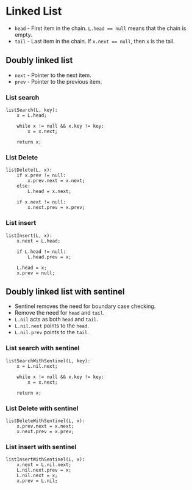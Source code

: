 # Linked List

* `head` - First item in the chain. `L.head == null` means that the chain is empty.
* `tail` - Last item in the chain. If `x.next == null`, then `x` is the tail.

## Doubly linked list

* `next` - Pointer to the next item.
* `prev` - Pointer to the previous item.

### List search

```
listSearch(L, key):
    x = L.head;

    while x != null && x.key != key:
        x = x.next;

    return x;
```

### List Delete

```
listDelete(L, x):
    if x.prev != null:
        x.prev.next = x.next;
    else:
        L.head = x.next;

    if x.next != null:
        x.next.prev = x.prev;
```

### List insert

```
listInsert(L, x):
    x.next = L.head;

    if L.head != null:
        L.head.prev = x;

    L.head = x;
    x.prev = null;
```

## Doubly linked list with sentinel

* Sentinel removes the need for boundary case checking.
* Remove the need for `head` and `tail`.
* `L.nil` acts as both `head` and `tail`.
* `L.nil.next` points to the `head`.
* `L.nil.prev` points to the `tail`.

### List search with sentinel

```
listSearchWithSentinel(L, key):
    x = L.nil.next;

    while x != null && x.key != key:
        x = x.next;

    return x;
```

### List Delete with sentinel

```
listDeleteWithSentinel(L, x):
    x.prev.next = x.next;
    x.next.prev = x.prev;
```

### List insert with sentinel

```
listInsertWithSentinel(L, x):
    x.next = L.nil.next;
    L.nil.next.prev = x;
    L.nil.next = x;
    x.prev = L.nil;
```
